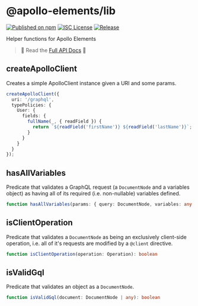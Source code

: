 # @apollo-elements/lib

[![Published on npm](https://img.shields.io/npm/v/@apollo-elements/lib.svg)](https://www.npmjs.com/package/@apollo-elements/lib)
[![ISC License](https://img.shields.io/npm/l/@apollo-elements/lib)](https://github.com/apollo-elements/apollo-elements/blob/master/LICENCE.md)
[![Release](https://github.com/apollo-elements/apollo-elements/workflows/Release/badge.svg)](https://github.com/apollo-elements/apollo-elements/actions)

Helper functions for Apollo Elements

> 🔎 Read the [Full API Docs](https://apolloelements.dev/api/libraries/lib/) 🔎

## createApolloClient
Creates a simple ApolloClient instance given a URI and some params.

```ts
createApolloClient({
  uri: '/graphql',
  typePolicies: {
    User: {
      fields: {
        fullName(_, { readField }) {
          return `${readField('firstName')} ${readField('lastName')}`;
        }
      }
    }
  }
});
```

## hasAllVariables
Predicate that validates a GraphQL request (a `DocumentNode` and a variables object) as having all of its required (i.e. non-nullable) variables defined.

```ts
function hasAllVariables(params: { query: DocumentNode, variables: any }): boolean
```

## isClientOperation
Predicate that validates a `DocumentNode` as being an exclusively client-side operation, i.e. all of it's requests are modified by a `@client` directive.

```ts
function isClientOperation(operation: Operation): boolean
```

## isValidGql
Predicate that validates an object as a `DocumentNode`.

```ts
function isValidGql(document: DocumentNode | any): boolean
```
